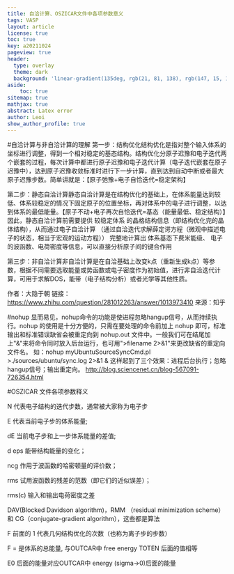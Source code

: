 ```yaml
---
title: 自洽计算、OSZICAR文件中各项参数意义
tags: VASP
layout: article
license: true
toc: true
key: a20211024
pageview: true
header:
  type: overlay
  theme: dark
  background: 'linear-gradient(135deg, rgb(21, 81, 138), rgb(147, 15, 139))'
aside:
    toc: true
sitemap: true
mathjax: true
abstract: Latex error
author: Leoi
show_author_profile: true
---
```

#自洽计算与非自洽计算的理解
第一步：结构优化结构优化是指对整个输入体系的坐标进行调整，得到一个相对稳定的基态结构。结构优化分原子迟豫和电子迭代两个嵌套的过程，每次计算中都进行原子迟豫和电子迭代计算（电子迭代嵌套在原子迟豫中），达到原子迟豫收敛标准时进行下一步计算，直到达到自动中断或者最大原子迟豫步数。简单讲就是：【原子弛豫+电子自恰迭代=稳定架构】

第二步：静态自洽计算静态自洽计算是在结构优化的基础上，在体系能量达到较低、体系较稳定的情况下固定原子的位置坐标，再对体系中的电子进行调整，以达到体系的最低能量。【原子不动+电子再次自恰迭代=基态（能量最低、稳定结构）】因此，静态自洽计算前需要提供 较稳定体系 的晶格结构信息（即结构优化完的晶体结构），从而通过电子自洽计算 （通过自洽迭代求解薛定谔方程（微观中描述电子的状态，相当于宏观的运动方程））  完整地计算出 体系基态下费米能级、 电子的波函数、电荷密度等信息，可以直接分析原子间的键合作用

第三步：非自洽计算非自洽计算是在自洽基础上改变k点（重新生成k点）等参数，根据不同需要选取能量或势函数或电子密度作为初始值，进行非自洽迭代计算，可用于求解DOS，能带（电子结构分析）或者光学等其他性质。

作者：大隐于朝
链接：https://www.zhihu.com/question/281012263/answer/1013973410
来源：知乎



#nohup
显而易见，nohup命令的功能是使进程忽略hangup信号，从而持续执行。nohup 的使用是十分方便的，只需在要处理的命令前加上 nohup 即可，标准输出和标准错误缺省会被重定向到 nohup.out 文件中。一般我们可在结尾加上"&"来将命令同时放入后台运行，也可用">filename 2>&1"来更改缺省的重定向文件名。
如：nohup myUbuntuSourceSyncCmd.pl >./sources/ubuntu/sync.log 2>&1 &
这样起到了三个效果：进程后台执行；忽略hangup信号；输出重定向。
http://blog.sciencenet.cn/blog-567091-726354.html

#OSZICAR 文件各项参数释义

N       代表电子结构的迭代步数，通常被大家称为电子步

E      代表当前电子步的体系能量;

dE 当前电子步和上一步体系能量的差值;

d eps  能带结构能量的变化；

ncg     作用于波函数的哈密顿量的评价数；

rms  试用波函数的残差的范数（即它们的近似误差）；

rms(c) 输入和输出电荷密度之差

 

DAV(Blocked Davidson algorithm)，RMM （residual minimization scheme） 和 CG（conjugate-gradient algorithm），这些都是算法

F 前面的 1 代表几何结构优化的次数（也称为离子步的步数）

F = 是体系的总能量, 与OUTCAR中 free energy TOTEN 后面的值相等

E0 后面的能量对应OUTCAR中 energy (sigma->0)后面的能量
